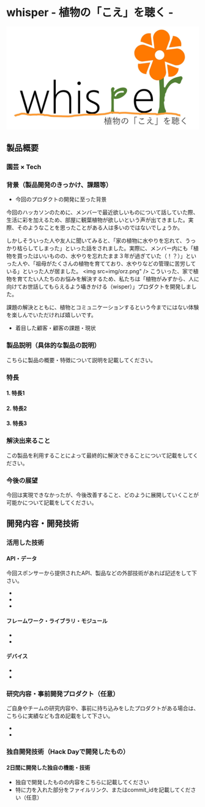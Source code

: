 # whisper - 植物の「こえ」を聴く -

[![whisper](img/whisper.jpg)](https://www.youtube.com/watch?v=G5rULR53uMk)

## 製品概要
### 園芸 × Tech


### 背景（製品開発のきっかけ、課題等）
- 今回のプロダクトの開発に至った背景

今回のハッカソンのために、メンバーで最近欲しいものについて話していた際、生活に彩を加えるため、部屋に観葉植物が欲しいという声が出てきました。実際、そのようなことを思ったことがある人は多いのではないでしょうか。

しかしそういった人や友人に聞いてみると、「家の植物に水やりを忘れて、うっかり枯らしてしまった」といった話をされました。実際に、メンバー内にも「植物を買ったはいいものの、水やりを忘れたまま３年が過ぎていた（！？）」といった人や、「祖母がたくさんの植物を育てており、水やりなどの管理に苦労している」といった人が居ました。
<img src=img/orz.png" />
こういった、家で植物を育てたい人たちのお悩みを解決するため、私たちは「植物がみずから、人に向けてお世話してもらえるよう囁きかける（wisper）」プロダクトを開発しました。

課題の解決とともに、植物とコミュニケーションするという今までにはない体験を楽しんでいただければ嬉しいです。

- 着目した顧客・顧客の課題・現状


### 製品説明（具体的な製品の説明）
こちらに製品の概要・特徴について説明を記載してください。

### 特長

#### 1. 特長1

#### 2. 特長2

#### 3. 特長3

### 解決出来ること
この製品を利用することによって最終的に解決できることについて記載をしてください。

### 今後の展望
今回は実現できなかったが、今後改善すること、どのように展開していくことが可能かについて記載をしてください。


## 開発内容・開発技術
### 活用した技術
#### API・データ
今回スポンサーから提供されたAPI、製品などの外部技術があれば記述をして下さい。

* 
* 
* 

#### フレームワーク・ライブラリ・モジュール
* 
* 

#### デバイス
* 
* 

### 研究内容・事前開発プロダクト（任意）
ご自身やチームの研究内容や、事前に持ち込みをしたプロダクトがある場合は、こちらに実績なども含め記載をして下さい。

* 
* 


### 独自開発技術（Hack Dayで開発したもの）
#### 2日間に開発した独自の機能・技術
* 独自で開発したものの内容をこちらに記載してください
* 特に力を入れた部分をファイルリンク、またはcommit_idを記載してください（任意）
